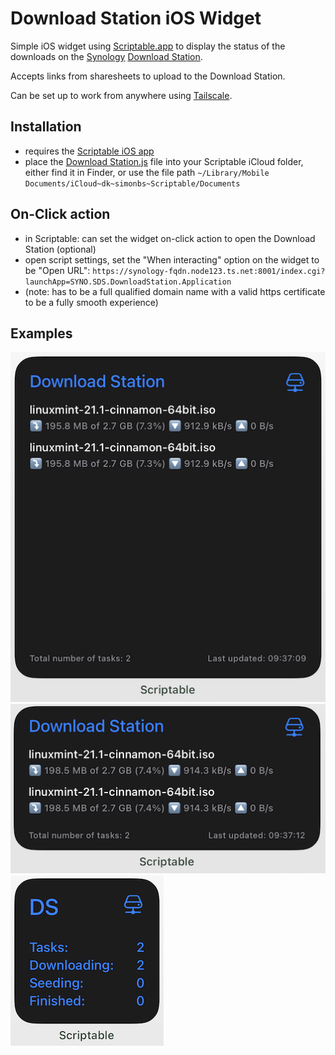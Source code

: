 # Download Station iOS Widget

Simple iOS widget using [Scriptable.app](https://scriptable.app/) to display the status of the downloads on the
[Synology](https://synology.com/) [Download Station](https://www.synology.com/en-us/dsm/packages/DownloadStation).

Accepts links from sharesheets to upload to the Download Station.

Can be set up to work from anywhere using [Tailscale](https://tailscale.com/synology/).

## Installation

- requires the [Scriptable iOS app](https://scriptable.app/)
- place the [Download Station.js](https://raw.githubusercontent.com/transilluminate/download-station-widget/main/Download%20Station.js)
file into your Scriptable iCloud folder, either find it in Finder, or use the file path
`~/Library/Mobile Documents/iCloud~dk~simonbs~Scriptable/Documents`

## On-Click action

- in Scriptable: can set the widget on-click action to open the Download Station (optional)
- open script settings, set the "When interacting" option on the widget to be "Open URL": `https://synology-fqdn.node123.ts.net:8001/index.cgi?launchApp=SYNO.SDS.DownloadStation.Application`
- (note: has to be a full qualified domain name with a valid https certificate to be a fully smooth experience)

## Examples

![Large](https://raw.githubusercontent.com/transilluminate/download-station-widget/main/large.png "Large")
![Medium](https://raw.githubusercontent.com/transilluminate/download-station-widget/main/medium.png "Medium")
![Small](https://raw.githubusercontent.com/transilluminate/download-station-widget/main/small.png "Small")
